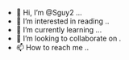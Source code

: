 - 👋 Hi, I’m @Sguy2 ...
- 👀 I’m interested in reading ..
- 🌱 I’m currently learning ...
- 💞️ I’m looking to collaborate on .
- 📫 How to reach me ..

<!---
Sguy2/Sguy2 is a ✨ special ✨ repository because its `README.md` (this file) appears on your GitHub profile.
You can click the Preview link to take a look at your changes.
--->
